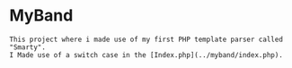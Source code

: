 # MyBand
	This project where i made use of my first PHP template parser called "Smarty".
	I Made use of a switch case in the [Index.php](../myband/index.php).

